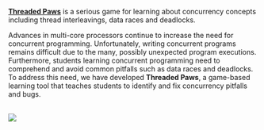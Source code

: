 **[Threaded Paws](https://luisarojas.github.io/threadedpaws/)** is a serious game for learning about concurrency concepts including thread interleavings, data races and deadlocks.<br>

Advances in multi-core processors continue to increase the need for concurrent programming. Unfortunately, writing concurrent programs remains difficult due to the many, possibly unexpected program executions. Furthermore, students learning concurrent programming need to comprehend and avoid common pitfalls such as data races and deadlocks. To address this need, we have developed **Threaded Paws**, a game-based learning tool that teaches students to identify and fix concurrency pitfalls and bugs.<br><br>

![](readme_media/threaded_paws_ui.png)
